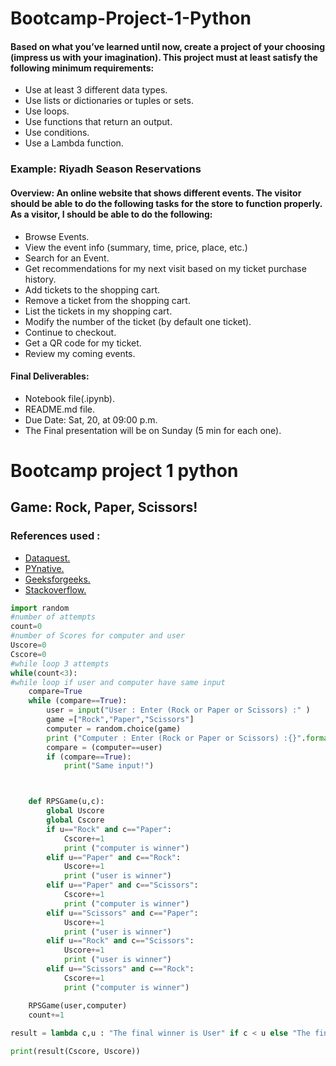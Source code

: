# Bootcamp-Project-1-Python

#### Based on what you’ve learned until now, create a project of your choosing (impress us with your imagination). This project must at least satisfy the following minimum requirements:

- Use at least 3 different data types.
- Use lists or dictionaries or tuples or sets.
- Use loops.
- Use functions that return an output.
- Use conditions.
- Use a Lambda function.


### Example: Riyadh Season Reservations

#### Overview: An online website that shows different events. The visitor should be able to do the following tasks for the store to function properly. As a visitor, I should be able to do the following:

- Browse Events.
- View the event info (summary, time, price, place, etc.)
- Search for an Event.
- Get recommendations for my next visit based on my ticket purchase history.
- Add tickets to the shopping cart.
- Remove a ticket from the shopping cart.
- List the tickets in my shopping cart.
- Modify the number of the ticket (by default one ticket).
- Continue to checkout.
- Get a QR code for my ticket.
- Review my coming events.

#### Final Deliverables:
- Notebook file(.ipynb).
- README.md file.
- Due Date: Sat, 20, at 09:00 p.m.
- The Final presentation will be on Sunday (5 min for each one).

# Bootcamp project 1 python
## Game: Rock, Paper, Scissors!

### References used :
- [Dataquest.](https://www.dataquest.io/blog/python-projects-for-beginners/)
- [PYnative.](https://pynative.com/python-random-choice/)
- [Geeksforgeeks.](https://www.geeksforgeeks.org/how-to-use-if-else-elif-in-python-lambda-functions/)
- [Stackoverflow.](https://stackoverflow.com/questions/9264763/why-does-this-unboundlocalerror-occur-closure)

``` python 
import random
#number of attempts
count=0
#number of Scores for computer and user
Uscore=0
Cscore=0
#while loop 3 attempts 
while(count<3):
#while loop if user and computer have same input
    compare=True
    while (compare==True): 
        user = input("User : Enter (Rock or Paper or Scissors) :" )
        game =["Rock","Paper","Scissors"]
        computer = random.choice(game)
        print ("Computer : Enter (Rock or Paper or Scissors) :{}".format(computer))
        compare = (computer==user)
        if (compare==True):
            print("Same input!")



    def RPSGame(u,c):
        global Uscore
        global Cscore
        if u=="Rock" and c=="Paper":
            Cscore+=1
            print ("computer is winner")
        elif u=="Paper" and c=="Rock":
            Uscore+=1
            print ("user is winner")
        elif u=="Paper" and c=="Scissors":
            Cscore+=1
            print ("computer is winner")
        elif u=="Scissors" and c=="Paper":
            Uscore+=1
            print ("user is winner")
        elif u=="Rock" and c=="Scissors":
            Uscore+=1
            print ("user is winner")
        elif u=="Scissors" and c=="Rock":
            Cscore+=1
            print ("computer is winner")

    RPSGame(user,computer)
    count+=1
    
result = lambda c,u : "The final winner is User" if c < u else "The final winner is Computer" 

print(result(Cscore, Uscore))

```